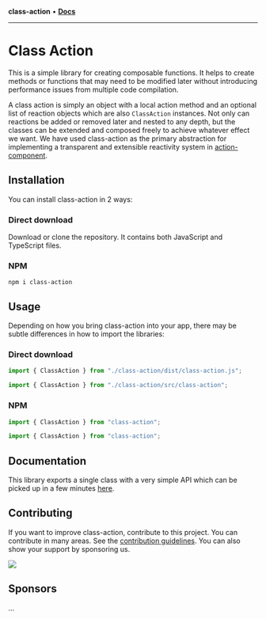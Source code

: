 **class-action** • [**Docs**](globals.md)

***

# Class Action

This is a simple library for creating composable functions. It helps to create methods or functions that may need to be modified later without introducing performance issues from multiple code compilation. 

A class action is simply an object with a local action method and an optional list of reaction objects which are also `ClassAction` instances. Not only can reactions be added or removed later and nested to any depth, but the classes can be extended and composed freely to achieve whatever effect we want. We have used class-action as the primary abstraction for implementing a transparent and extensible reactivity system in [action-component](https://github.com/mksunny1/action-component).

## Installation

You can install class-action in 2 ways:

### Direct download

Download or clone the repository. It contains both JavaScript and TypeScript files.

### NPM

`npm i class-action`

## Usage

Depending on how you bring class-action into your app, there may be subtle differences in how to import the libraries:

### Direct download

```js
import { ClassAction } from "./class-action/dist/class-action.js";
```

```ts
import { ClassAction } from "./class-action/src/class-action";
```

### NPM

```js
import { ClassAction } from "class-action";
```

```ts
import { ClassAction } from "class-action";
```

## Documentation

This library exports a single class with a very simple API which can be picked up in a few minutes [here]().

## Contributing

If you want to improve class-action, contribute to this project. You can contribute in many areas. See the [contribution guidelines](). You can also show your support by sponsoring us.

[![](https://www.paypalobjects.com/en_GB/i/btn/btn_donate_LG.gif)](https://www.paypal.com/donate/?hosted_button_id=S2ZW3RJSDHASW)

## Sponsors

...
